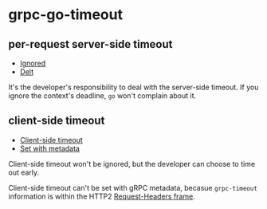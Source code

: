# grpc-go-timeout

## per-request server-side timeout

- [Ignored](./main_test.go#L20)
- [Delt](./main_test.go#58)

It's the developer's responsibility to deal with the server-side timeout. If you ignore the context's deadline, `go` won't complain about it.

## client-side timeout

- [Client-side timeout](./main_test.go#L99)
- [Set with metadata](./main_test.go#129)

Client-side timeout won't be ignored, but the developer can choose to time out early.

Client-side timeout can't be set with gRPC metadata, becasue `grpc-timeout` information is within the HTTP2 [Request-Headers frame](https://github.com/grpc/grpc/blob/master/doc/PROTOCOL-HTTP2.md#requests).
